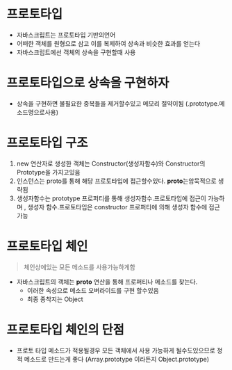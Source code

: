 # 프로토타입

- 자바스크립트는 프로토타입 기반의언어
- 어떠한 객체를 원형으로 삼고 이를 복제하여 상속과 비슷한 효과를 얻는다
- 자바스크립트에선 객체의 상속을 구현할때 사용

# 프로토타입으로 상속을 구현하자

- 상속을 구현하면 불필요한 중복들을 제거할수있고 메모리 절약이됨 (.prototype.메소드명으로사용)

# 프로토타입 구조

1. new 연산자로 생성한 객체는 Constructor(생성자함수)와 Constructor의 Prototype을 가지고있음
2. 인스턴스는 proto를 통해 해당 프로토타입에 접근할수있다. **proto**는암묵적으로 생략됨
3. 생성자함수는 prototype 프로퍼티를 통해 생성자함수.프로토타입에 접근이 가능하며 , 생성자 함수.프로토타입은 constructor 프로퍼티에 의해 생성자 함수에 접근가능

# 프로토타입 체인
> 체인상에있는 모든 메소드를 사용가능하게함
- 자바스크립트의 객체는 **proto** 연산을 통해 프로퍼티나 메소드를 찾는다.
  - 이러한 속성으로 메소드 오버라이드를 구현 할수있음
  - 최종 종착지는 Object

# 프로토타입 체인의 단점
- 프로토 타입 메소드가 적용될경우 모든 객체에서 사용 가능하게 될수도있으므로 정적 메소드로 만드는게 좋다 (Array.prototype 이라든지 Object.prototype) 